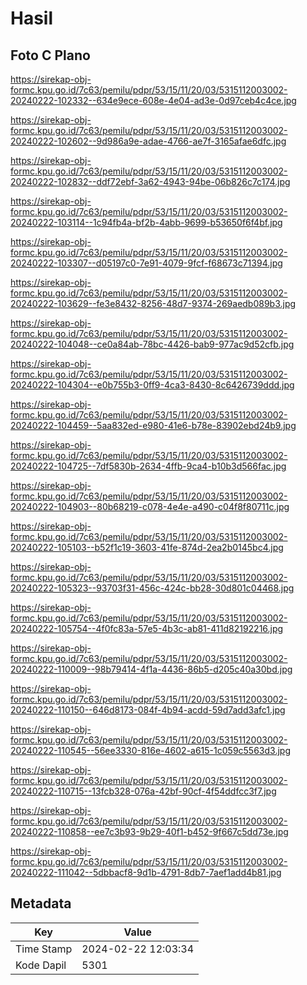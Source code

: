 # Hasil

## Foto C Plano

https://sirekap-obj-formc.kpu.go.id/7c63/pemilu/pdpr/53/15/11/20/03/5315112003002-20240222-102332--634e9ece-608e-4e04-ad3e-0d97ceb4c4ce.jpg

https://sirekap-obj-formc.kpu.go.id/7c63/pemilu/pdpr/53/15/11/20/03/5315112003002-20240222-102602--9d986a9e-adae-4766-ae7f-3165afae6dfc.jpg

https://sirekap-obj-formc.kpu.go.id/7c63/pemilu/pdpr/53/15/11/20/03/5315112003002-20240222-102832--ddf72ebf-3a62-4943-94be-06b826c7c174.jpg

https://sirekap-obj-formc.kpu.go.id/7c63/pemilu/pdpr/53/15/11/20/03/5315112003002-20240222-103114--1c94fb4a-bf2b-4abb-9699-b53650f6f4bf.jpg

https://sirekap-obj-formc.kpu.go.id/7c63/pemilu/pdpr/53/15/11/20/03/5315112003002-20240222-103307--d05197c0-7e91-4079-9fcf-f68673c71394.jpg

https://sirekap-obj-formc.kpu.go.id/7c63/pemilu/pdpr/53/15/11/20/03/5315112003002-20240222-103629--fe3e8432-8256-48d7-9374-269aedb089b3.jpg

https://sirekap-obj-formc.kpu.go.id/7c63/pemilu/pdpr/53/15/11/20/03/5315112003002-20240222-104048--ce0a84ab-78bc-4426-bab9-977ac9d52cfb.jpg

https://sirekap-obj-formc.kpu.go.id/7c63/pemilu/pdpr/53/15/11/20/03/5315112003002-20240222-104304--e0b755b3-0ff9-4ca3-8430-8c6426739ddd.jpg

https://sirekap-obj-formc.kpu.go.id/7c63/pemilu/pdpr/53/15/11/20/03/5315112003002-20240222-104459--5aa832ed-e980-41e6-b78e-83902ebd24b9.jpg

https://sirekap-obj-formc.kpu.go.id/7c63/pemilu/pdpr/53/15/11/20/03/5315112003002-20240222-104725--7df5830b-2634-4ffb-9ca4-b10b3d566fac.jpg

https://sirekap-obj-formc.kpu.go.id/7c63/pemilu/pdpr/53/15/11/20/03/5315112003002-20240222-104903--80b68219-c078-4e4e-a490-c04f8f80711c.jpg

https://sirekap-obj-formc.kpu.go.id/7c63/pemilu/pdpr/53/15/11/20/03/5315112003002-20240222-105103--b52f1c19-3603-41fe-874d-2ea2b0145bc4.jpg

https://sirekap-obj-formc.kpu.go.id/7c63/pemilu/pdpr/53/15/11/20/03/5315112003002-20240222-105323--93703f31-456c-424c-bb28-30d801c04468.jpg

https://sirekap-obj-formc.kpu.go.id/7c63/pemilu/pdpr/53/15/11/20/03/5315112003002-20240222-105754--4f0fc83a-57e5-4b3c-ab81-411d82192216.jpg

https://sirekap-obj-formc.kpu.go.id/7c63/pemilu/pdpr/53/15/11/20/03/5315112003002-20240222-110009--98b79414-4f1a-4436-86b5-d205c40a30bd.jpg

https://sirekap-obj-formc.kpu.go.id/7c63/pemilu/pdpr/53/15/11/20/03/5315112003002-20240222-110150--646d8173-084f-4b94-acdd-59d7add3afc1.jpg

https://sirekap-obj-formc.kpu.go.id/7c63/pemilu/pdpr/53/15/11/20/03/5315112003002-20240222-110545--56ee3330-816e-4602-a615-1c059c5563d3.jpg

https://sirekap-obj-formc.kpu.go.id/7c63/pemilu/pdpr/53/15/11/20/03/5315112003002-20240222-110715--13fcb328-076a-42bf-90cf-4f54ddfcc3f7.jpg

https://sirekap-obj-formc.kpu.go.id/7c63/pemilu/pdpr/53/15/11/20/03/5315112003002-20240222-110858--ee7c3b93-9b29-40f1-b452-9f667c5dd73e.jpg

https://sirekap-obj-formc.kpu.go.id/7c63/pemilu/pdpr/53/15/11/20/03/5315112003002-20240222-111042--5dbbacf8-9d1b-4791-8db7-7aef1add4b81.jpg


## Metadata

| Key        | Value               |
| ---------- | ------------------- |
| Time Stamp | 2024-02-22 12:03:34 |
| Kode Dapil | 5301                |




